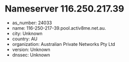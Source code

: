 # Nameserver 116.250.217.39

* as_number: 24033
* name: 116-250-217-39.pool.activ8me.net.au.
* city: Unknown
* country: AU
* organization: Australian Private Networks Pty Ltd
* version: Unknown
* dnssec: Unknown
